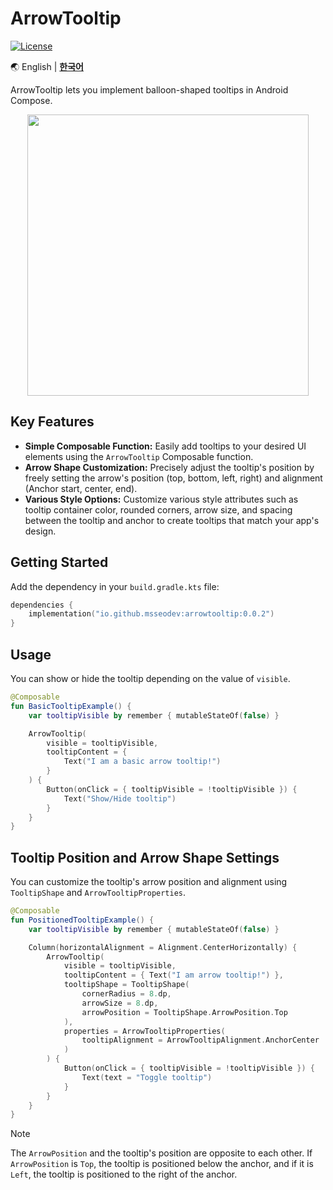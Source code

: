 # ArrowTooltip

[![License](https://img.shields.io/badge/License-Apache_2.0-blue.svg)](https://opensource.org/licenses/Apache-2.0)

🌏
English |
[**한국어**](https://github.com/msseodev/ArrowTooltip/blob/main/README.ko.md)

ArrowTooltip lets you implement balloon-shaped tooltips in Android Compose.

<p align="center">
    <img src="https://github.com/user-attachments/assets/6cd1d8af-b8f3-4436-aa16-4b5c03e179bf" width="450" />
</p>

## Key Features

- **Simple Composable Function:** Easily add tooltips to your desired UI elements using the `ArrowTooltip` Composable function.
- **Arrow Shape Customization:** Precisely adjust the tooltip's position by freely setting the arrow's position (top, bottom, left, right) and alignment (Anchor start, center, end).
- **Various Style Options:** Customize various style attributes such as tooltip container color, rounded corners, arrow size, and spacing between the tooltip and anchor to create tooltips that match your app's design.

## Getting Started

Add the dependency in your `build.gradle.kts` file:

```kotlin
dependencies {
    implementation("io.github.msseodev:arrowtooltip:0.0.2")
}
```

## Usage
You can show or hide the tooltip depending on the value of ```visible```.

```kotlin
@Composable
fun BasicTooltipExample() {
    var tooltipVisible by remember { mutableStateOf(false) }

    ArrowTooltip(
        visible = tooltipVisible,
        tooltipContent = {
            Text("I am a basic arrow tooltip!")
        }
    ) {
        Button(onClick = { tooltipVisible = !tooltipVisible }) {
            Text("Show/Hide tooltip")
        }
    }
}
```

## Tooltip Position and Arrow Shape Settings
You can customize the tooltip's arrow position and alignment using ```TooltipShape``` and ```ArrowTooltipProperties```.

```kotlin
@Composable
fun PositionedTooltipExample() {
    var tooltipVisible by remember { mutableStateOf(false) }

    Column(horizontalAlignment = Alignment.CenterHorizontally) {
        ArrowTooltip(
            visible = tooltipVisible,
            tooltipContent = { Text("I am arrow tooltip!") },
            tooltipShape = TooltipShape(
                cornerRadius = 8.dp,
                arrowSize = 8.dp,
                arrowPosition = TooltipShape.ArrowPosition.Top
            ),
            properties = ArrowTooltipProperties(
                tooltipAlignment = ArrowTooltipAlignment.AnchorCenter
            )
        ) {
            Button(onClick = { tooltipVisible = !tooltipVisible }) {
                Text(text = "Toggle tooltip")
            }
        }
    }
}
```

> [!NOTE]
> The ```ArrowPosition``` and the tooltip's position are opposite to each other.
> If ```ArrowPosition``` is ```Top```, the tooltip is positioned below the anchor, and if it is ```Left```, the tooltip is positioned to the right of the anchor.
